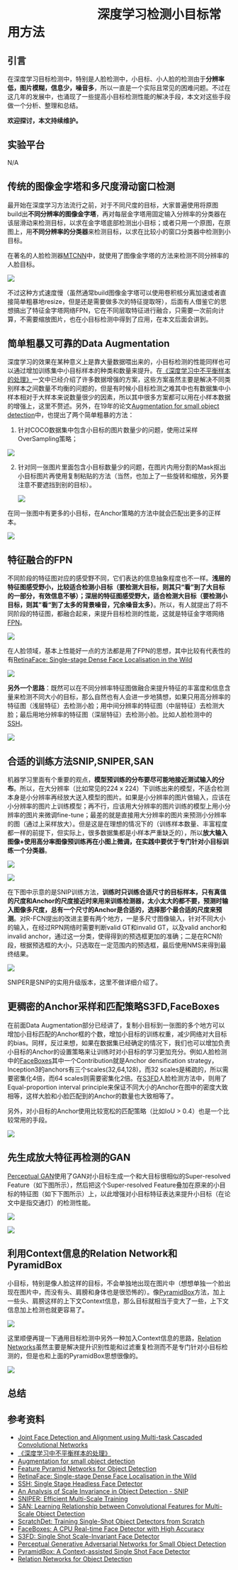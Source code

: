 # 　　　　　　　                   深度学习检测小目标常用方法
## 引言

在深度学习目标检测中，特别是人脸检测中，小目标、小人脸的检测由于**分辨率低，图片模糊，信息少，噪音多**，所以一直是一个实际且常见的困难问题。不过在这几年的发展中，也涌现了一些提高小目标检测性能的解决手段，本文对这些手段做一个分析、整理和总结。

**欢迎探讨，本文持续维护。**

## 实验平台

N/A

## 传统的图像金字塔和多尺度滑动窗口检测

最开始在深度学习方法流行之前，对于不同尺度的目标，大家普遍使用将原图build出**不同分辨率的图像金字塔**，再对每层金字塔用固定输入分辨率的分类器在该层滑动来检测目标，以求在金字塔底部检测出小目标；或者只用一个原图，在原图上，用**不同分辨率的分类器**来检测目标，以求在比较小的窗口分类器中检测到小目标。

在著名的人脸检测器[MTCNN](https://arxiv.org/abs/1604.02878)中，就使用了图像金字塔的方法来检测不同分辨率的人脸目标。

![](images/232423.png)

不过这种方式速度慢（虽然通常build图像金字塔可以使用卷积核分离加速或者直接简单粗暴地resize，但是还是需要做多次的特征提取呀），后面有人借鉴它的思想搞出了特征金字塔网络FPN，它在不同层取特征进行融合，只需要一次前向计算，不需要缩放图片，也在小目标检测中得到了应用，在本文后面会讲到。

## 简单粗暴又可靠的Data Augmentation

深度学习的效果在某种意义上是靠大量数据喂出来的，小目标检测的性能同样也可以通过增加训练集中小目标样本的种类和数量来提升。在[《深度学习中不平衡样本的处理》](https://github.com/Captain1986/CaptainBlackboard/blob/master/D%230016-%E6%B7%B1%E5%BA%A6%E5%AD%A6%E4%B9%A0%E4%B8%AD%E4%B8%8D%E5%B9%B3%E8%A1%A1%E6%A0%B7%E6%9C%AC%E7%9A%84%E5%A4%84%E7%90%86/D%230016.md)一文中已经介绍了许多数据增强的方案，这些方案虽然主要是解决不同类别样本之间数量不均衡的问题的，但是有时候小目标检测之难其中也有数据集中小样本相对于大样本来说数量很少的因素，所以其中很多方案都可以用在小样本数据的增强上，这里不赘述。另外，在19年的论文[Augmentation for small object detection](https://arxiv.org/pdf/1902.07296.pdf)中，也提出了两个简单粗暴的方法：

1. 针对COCO数据集中包含小目标的图片数量少的问题，使用过采样OverSampling策略；

![](images/Selection_381.png)

2. 针对同一张图片里面包含小目标数量少的问题，在图片内用分割的Mask抠出小目标图片再使用复制粘贴的方法（当然，也加上了一些旋转和缩放，另外要注意不要遮挡到别的目标）。

   ![](images/Selection_382.png)


在同一张图中有更多的小目标，在Anchor策略的方法中就会匹配出更多的正样本。

![](images/Selection_383.png)

## 特征融合的FPN

不同阶段的特征图对应的感受野不同，它们表达的信息抽象程度也不一样。**浅层的特征图感受野小，比较适合检测小目标（要检测大目标，则其只“看”到了大目标的一部分，有效信息不够）；深层的特征图感受野大，适合检测大目标（要检测小目标，则其”看“到了太多的背景噪音，冗余噪音太多）**。所以，有人就提出了将不同阶段的特征图，都融合起来，来提升目标检测的性能，这就是特征金字塔网络[FPN](https://arxiv.org/abs/1612.03144)。

![](images/Selection_389.png)

在人脸领域，基本上性能好一点的方法都是用了FPN的思想，其中比较有代表性的有[RetinaFace: Single-stage Dense Face Localisation in the Wild](https://arxiv.org/pdf/1905.00641.pdf)

![](images/Selection_390.png)

**另外一个思路**：既然可以在不同分辨率特征图做融合来提升特征的丰富度和信息含量来检测不同大小的目标，那么自然也有人会进一步地猜想，如果只用高分辨率的特征图（浅层特征）去检测小脸；用中间分辨率的特征图（中层特征）去检测大脸；最后用地分辨率的特征图（深层特征）去检测小脸。比如人脸检测中的[SSH](https://arxiv.org/pdf/1708.03979.pdf)。

![](images/215102.png)

## 合适的训练方法SNIP,SNIPER,SAN

机器学习里面有个重要的观点，**模型预训练的分布要尽可能地接近测试输入的分布**。所以，在大分辨率（比如常见的224 x 224）下训练出来的模型，不适合检测本身是小分辨率再经放大送入模型的图片。如果是小分辨率的图片做输入，应该在小分辨率的图片上训练模型；再不行，应该用大分辨率的图片训练的模型上用小分辨率的图片来微调fine-tune；最差的就是直接用大分辨率的图片来预测小分辨率的图（通过上采样放大）。但是这是在理想的情况下的（训练样本数量、丰富程度都一样的前提下，但实际上，很多数据集都是小样本严重缺乏的），所以**放大输入图像+使用高分率图像预训练再在小图上微调，在实践中要优于专门针对小目标训练一个分类器**。

![](images/230407.png)

![](images/230223.png)

在下图中示意的是SNIP训练方法，**训练时只训练合适尺寸的目标样本，只有真值的尺度和Anchor的尺度接近时来用来训练检测器，太小太大的都不要，预测时输入图像多尺度，总有一个尺寸的Anchor是合适的，选择那个最合适的尺度来预测**。对R-FCN提出的改进主要有两个地方，一是多尺寸图像输入，针对不同大小的输入，在经过RPN网络时需要判断valid GT和invalid GT，以及valid anchor和invalid anchor，通过这一分类，使得得到的预选框更加的准确；二是在RCN阶段，根据预选框的大小，只选取在一定范围内的预选框，最后使用NMS来得到最终结果。

![](images/230607.png)

SNIPER是SNIP的实用升级版本，这里不做详细介绍了。

## 更稠密的Anchor采样和匹配策略S3FD,FaceBoxes

在前面Data Augmentation部分已经讲了，复制小目标到一张图的多个地方可以增加小目标匹配的Anchor框的个数，增加小目标的训练权重，减少网络对大目标的bias。同样，反过来想，如果在数据集已经确定的情况下，我们也可以增加负责小目标的Anchor的设置策略来让训练时对小目标的学习更加充分。例如人脸检测中的[FaceBoxes](https://arxiv.org/abs/1708.05234)其中一个Contribution就是Anchor densification strategy，Inception3的anchors有三个scales(32,64,128)，而32 scales是稀疏的，所以需要密集化4倍，而64 scales则需要密集化2倍。在[S3FD](http://openaccess.thecvf.com/content_ICCV_2017/papers/Zhang_S3FD_Single_Shot_ICCV_2017_paper.pdf)人脸检测方法中，则用了Equal-proportion interval principle来保证不同大小的Anchor在图中的密度大致相等，这样大脸和小脸匹配到的Anchor的数量也大致相等了。

另外，对小目标的Anchor使用比较宽松的匹配策略（比如IoU > 0.4）也是一个比较常用的手段。

![](images/Selection_384.png)

## 先生成放大特征再检测的GAN

[Perceptual GAN]()使用了GAN对小目标生成一个和大目标很相似的Super-resolved Feature（如下图所示），然后把这个Super-resolved Feature叠加在原来的小目标的特征图（如下下图所示）上，以此增强对小目标特征表达来提升小目标（在论文中是指交通灯）的检测性能。

![](images/224212.png)

![](images/224506.png)

## 利用Context信息的Relation Network和PyramidBox

小目标，特别是像人脸这样的目标，不会单独地出现在图片中（想想单独一个脸出现在图片中，而没有头、肩膀和身体也是很恐怖的）。像[PyramidBox](https://arxiv.org/abs/1803.07737)方法，加上一些头、肩膀这样的上下文Context信息，那么目标就相当于变大了一些，上下文信息加上检测也就更容易了。

![](images/Selection_387.png)

这里顺便再提一下通用目标检测中另外一种加入Context信息的思路，[Relation Networks](https://arxiv.org/abs/1711.11575)虽然主要是解决提升识别性能和过滤重复检测而不是专门针对小目标检测的，但是也和上面的PyramidBox思想很像的。

![](images/Selection_388.png)

## 总结

## 参考资料

+ [Joint Face Detection and Alignment using Multi-task Cascaded Convolutional Networks](https://arxiv.org/abs/1604.02878)
+ [《深度学习中不平衡样本的处理》](https://github.com/Captain1986/CaptainBlackboard/blob/master/D%230016-%E6%B7%B1%E5%BA%A6%E5%AD%A6%E4%B9%A0%E4%B8%AD%E4%B8%8D%E5%B9%B3%E8%A1%A1%E6%A0%B7%E6%9C%AC%E7%9A%84%E5%A4%84%E7%90%86/D%230016.md)
+ [Augmentation for small object detection](https://arxiv.org/pdf/1902.07296.pdf)
+ [Feature Pyramid Networks for Object Detection](https://arxiv.org/abs/1612.03144)
+ [RetinaFace: Single-stage Dense Face Localisation in the Wild](https://arxiv.org/pdf/1905.00641.pdf)
+ [SSH: Single Stage Headless Face Detector](https://arxiv.org/pdf/1708.03979.pdf)
+ [An Analysis of Scale Invariance in Object Detection - SNIP](https://arxiv.org/abs/1711.08189)
+ [SNIPER: Efficient Multi-Scale Training](https://arxiv.org/pdf/1805.09300.pdf)
+ [SAN: Learning Relationship between Convolutional Features for Multi-Scale Object Detection](https://arxiv.org/pdf/1808.04974.pdf)
+ [ScratchDet: Training Single-Shot Object Detectors from Scratch](https://arxiv.org/pdf/1810.08425.pdf)
+ [FaceBoxes: A CPU Real-time Face Detector with High Accuracy](https://arxiv.org/abs/1708.05234)
+ [S3FD: Single Shot Scale-Invariant Face Detector](http://openaccess.thecvf.com/content_ICCV_2017/papers/Zhang_S3FD_Single_Shot_ICCV_2017_paper.pdf)
+ [Perceptual Generative Adversarial Networks for Small Object Detection](https://arxiv.org/abs/1706.05274)
+ [PyramidBox: A Context-assisted Single Shot Face Detector](https://arxiv.org/abs/1803.07737)
+ [Relation Networks for Object Detection](https://arxiv.org/abs/1711.11575)
